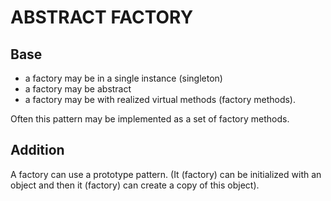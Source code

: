 ABSTRACT FACTORY
================

Base
----

- a factory may be in a single instance (singleton)
- a factory may be abstract
- a factory may be with realized virtual methods
  (factory methods).

Often this pattern may be implemented as a set of factory methods.


Addition
--------

A factory can use a prototype pattern.
(It (factory) can be initialized with an object and then
 it (factory) can create a copy of this object).
